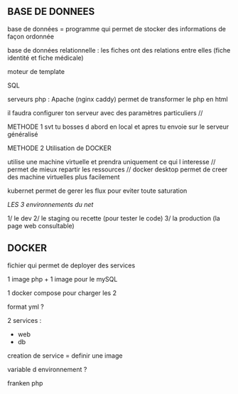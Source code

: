 ## BASE DE DONNEES

base de données = programme qui permet de stocker des informations de façon ordonnée

base de données relationnelle : les fiches ont des relations entre elles (fiche identité et fiche médicale)

moteur de template

SQL 

serveurs php :  Apache (nginx caddy) permet de transformer le php en html

il faudra configurer ton serveur avec des paramètres particuliers // 

METHODE 1 svt tu bosses d abord en local et apres tu envoie sur le serveur généralisé

METHODE 2 Utilisation de DOCKER 

utilise une machine virtuelle et prendra uniquement ce qui l interesse // permet de mieux repartir les ressources // docker desktop permet de creer des machine virtuelles plus facilement

kubernet permet de gerer les flux pour eviter toute saturation

*LES 3 environnements du net*

1/  le dev 
2/  le staging ou recette (pour tester le code)
3/  la production (la page web consultable)

## DOCKER

fichier qui permet de deployer des services 

1 image php + 1 image pour le mySQL

1 docker compose pour charger les 2

format yml ?

2 services :
- web
- db

creation de service = definir une image

variable d environnement ?

franken php






